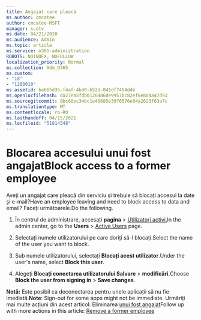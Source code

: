 ```yaml
---
title: Angajat care pleacă
ms.author: cmcatee
author: cmcatee-MSFT
manager: scotv
ms.date: 04/21/2020
ms.audience: Admin
ms.topic: article
ms.service: o365-administration
ROBOTS: NOINDEX, NOFOLLOW
localization_priority: Normal
ms.collection: Adm_O365
ms.custom:
- "18"
- "1200010"
ms.assetid: ba665d35-f4af-4bd0-b52d-841df7454d4b
ms.openlocfilehash: da27ea5fdb0126486de9957bc82ef6e8d4a47d93
ms.sourcegitcommit: 8bc60ec34bc1e40685e3976576e04a2623f63a7c
ms.translationtype: MT
ms.contentlocale: ro-RO
ms.lasthandoff: 04/15/2021
ms.locfileid: "51814348"
---
```

# <a name="block-access-to-a-former-employee"></a><span data-ttu-id="92da1-102">Blocarea accesului unui fost angajat</span><span class="sxs-lookup"><span data-stu-id="92da1-102">Block access to a former employee</span></span>

<span data-ttu-id="92da1-103">Aveți un angajat care pleacă din serviciu și trebuie să blocați accesul la date și e-mail?</span><span class="sxs-lookup"><span data-stu-id="92da1-103">Have an employee leaving and need to block access to data and email?</span></span> <span data-ttu-id="92da1-104">Faceți următoarele.</span><span class="sxs-lookup"><span data-stu-id="92da1-104">Do the following.</span></span>
  
1. <span data-ttu-id="92da1-105">În centrul de administrare, accesați **pagina** \> [Utilizatori activi.](https://go.microsoft.com/fwlink/p/?linkid=834822)</span><span class="sxs-lookup"><span data-stu-id="92da1-105">In the admin center, go to the **Users** \> [Active Users](https://go.microsoft.com/fwlink/p/?linkid=834822) page.</span></span>

2. <span data-ttu-id="92da1-106">Selectați numele utilizatorului pe care doriți să-l blocați.</span><span class="sxs-lookup"><span data-stu-id="92da1-106">Select the name of the user you want to block.</span></span>

3. <span data-ttu-id="92da1-107">Sub numele utilizatorului, selectați **Blocați acest utilizator**.</span><span class="sxs-lookup"><span data-stu-id="92da1-107">Under the user's name, select **Block this user**.</span></span>

4. <span data-ttu-id="92da1-108">Alegeți **Blocați conectarea utilizatorului Salvare** \> **modificări.**</span><span class="sxs-lookup"><span data-stu-id="92da1-108">Choose **Block the user from signing in** \> **Save changes**.</span></span>

<span data-ttu-id="92da1-109">**Notă:** Este posibil ca deconectarea pentru unele aplicații să nu fie imediată.</span><span class="sxs-lookup"><span data-stu-id="92da1-109">**Note**: Sign-out for some apps might not be immediate.</span></span> <span data-ttu-id="92da1-110">Urmăriți mai multe acțiuni din acest articol: Eliminarea [unui fost angajat](https://docs.microsoft.com/microsoft-365/admin/add-users/remove-former-employee)</span><span class="sxs-lookup"><span data-stu-id="92da1-110">Follow up with more actions in this article: [Remove a former employee](https://docs.microsoft.com/microsoft-365/admin/add-users/remove-former-employee)</span></span>